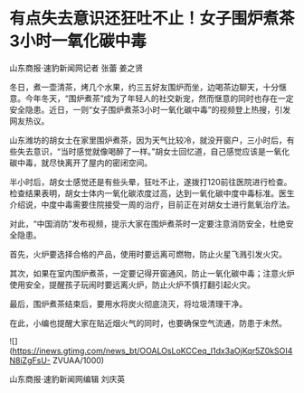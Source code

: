 # 有点失去意识还狂吐不止！女子围炉煮茶3小时一氧化碳中毒

山东商报·速豹新闻网记者 张蕾 姜之贤

冬日，煮一壶清茶，烤几个水果，约三五好友围炉而坐，边喝茶边聊天，十分惬意。今年冬天，“围炉煮茶”成为了年轻人的社交新宠，然而惬意的同时也存在一定安全隐患。近日，一则“女子围炉煮茶3小时一氧化碳中毒”的视频登上热搜，引发网友热议。

山东潍坊的胡女士在家里围炉煮茶，因为天气比较冷，就没开窗户，三小时后，有些失去意识，“当时感觉就像喝醉了一样。”胡女士回忆道，自己感觉应该是一氧化碳中毒，就尽快离开了屋内的密闭空间。

半小时后，胡女士感觉还是有些头晕，狂吐不止，遂拨打120前往医院进行检查。检查结果表明，胡女士体内一氧化碳浓度过高，达到一氧化碳中度中毒标准。医生介绍说，中度中毒需要住院接受一周的治疗，目前正在对胡女士进行氮氧治疗法。

对此，“中国消防”发布视频，提示大家在围炉煮茶时一定要注意消防安全，杜绝安全隐患。

首先，火炉要选择合格的产品，使用时要远离可燃物，防止火星飞溅引发火灾。

其次，如果在室内围炉煮茶，一定要记得开窗通风，防止一氧化碳中毒；注意火炉使用安全，提醒孩子玩闹时要远离火炉，防止火炉不慎打翻引起火灾。

最后，围炉煮茶结束后，要用水将炭火彻底浇灭，将垃圾清理干净。

在此，小编也提醒大家在贴近烟火气的同时，也要确保空气流通，防患于未然。

![](https://inews.gtimg.com/news_bt/OOALOsLoKCCeq_l1dx3aOjKqr5Z0kSOI4N8iZgFsU-
ZVUAA/1000)

山东商报·速豹新闻网编辑 刘庆英

